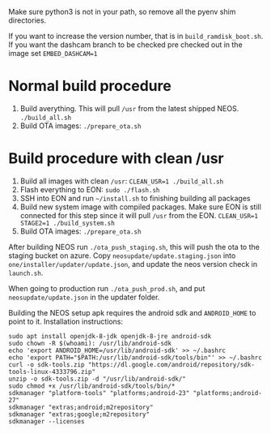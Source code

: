 Make sure python3 is not in your path, so remove all the pyenv shim directories.

If you want to increase the version number, that is in `build_ramdisk_boot.sh`.
If you want the dashcam branch to be checked pre checked out in the image set `EMBED_DASHCAM=1`

# Normal build procedure
1. Build averything. This will pull `/usr` from the latest shipped NEOS. `./build_all.sh`
2. Build OTA images: `./prepare_ota.sh`

# Build procedure with clean /usr
1. Build all images with clean `/usr`: `CLEAN_USR=1 ./build_all.sh`
2. Flash everything to EON: `sudo ./flash.sh`
3. SSH into EON and run `~/install.sh` to finishing building all packages
4. Build new system image with compiled packages. Make sure EON is still connected for this step since it will pull `/usr` from the EON. `CLEAN_USR=1 STAGE2=1 ./build_system.sh`
5. Build OTA images: `./prepare_ota.sh`

After building NEOS run `./ota_push_staging.sh`, this will push the ota to the staging bucket on azure. Copy `neosupdate/update.staging.json` into `one/installer/updater/update.json`, and update the neos version check in `launch.sh`.

When going to production run `./ota_push_prod.sh`, and put `neosupdate/update.json` in the updater folder.


Building the NEOS setup apk requires the android sdk and `ANDROID_HOME` to point to it. Installation instructions:
```
sudo apt install openjdk-8-jdk openjdk-8-jre android-sdk
sudo chown -R $(whoami): /usr/lib/android-sdk
echo 'export ANDROID_HOME=/usr/lib/android-sdk' >> ~/.bashrc
echo 'export PATH="$PATH:/usr/lib/android-sdk/tools/bin"' >> ~/.bashrc
curl -o sdk-tools.zip "https://dl.google.com/android/repository/sdk-tools-linux-4333796.zip"
unzip -o sdk-tools.zip -d "/usr/lib/android-sdk/"
sudo chmod +x /usr/lib/android-sdk/tools/bin/*
sdkmanager "platform-tools" "platforms;android-23" "platforms;android-27"
sdkmanager "extras;android;m2repository"
sdkmanager "extras;google;m2repository"
sdkmanager --licenses
```
